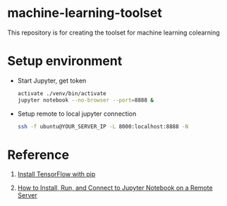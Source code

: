 # machine-learning-toolset

This repository is for creating the toolset for machine learning colearning

# Setup environment

- Start Jupyter, get token

    ``` bash
    activate ./venv/bin/activate
    jupyter notebook --no-browser --port=8888 &
    ```

- Setup remote to local jupyter connection

    ``` bash
    ssh -f ubuntu@YOUR_SERVER_IP -L 8000:localhost:8888 -N
    ```

# Reference

1. [Install TensorFlow with pip](https://www.tensorflow.org/install/pip)

2. [How to Install, Run, and Connect to Jupyter Notebook on a Remote Server](https://www.digitalocean.com/community/tutorials/how-to-install-run-connect-to-jupyter-notebook-on-remote-server)
